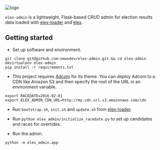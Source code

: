 ![logo](https://cloud.githubusercontent.com/assets/109988/12101478/fb48694c-b302-11e5-8ff5-0a607bf7c848.png)

`elex-admin` is a lightweight, Flask-based CRUD admin for election results data loaded with [elex-loader](https://github.com/newsdev/elex-loader) and [elex](https://github.com/newsdev/elex).

## Getting started
* Set up software and environment.
```
git clone git@github.com:newsdev/elex-admin.git && cd elex-admin
mkvirtualenv elex-admin
pip install -r requirements.txt
```

* This project requires [Adcom](https://github.com/newsdev/adcom) for its theme. You can deploy Adcom to a CDN like Amazon S3 and then specify the root of the URL in an environment variable.
```
export RACEDATE=2016-02-01
export ELEX_ADMIN_CDN_URL=http://my.cdn.url.s3.amazonaws.com/cdn
```

* Run `bootstrap.sh`, `init.sh` and `update.sh` from [elex-loader](https://github.com/newsdev/elex-loader).

* Run `python elex_admin/initialize_racedate.py` to set up candidates and races for overrides.

* Run the admin.
```
python -m elex_admin.app
```
